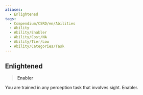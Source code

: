 ```yaml
---
aliases:
  - Enlightened
tags:
  - Compendium/CSRD/en/Abilities
  - Ability
  - Ability/Enabler
  - Ability/Cost/NA
  - Ability/Tier/Low
  - Ability/Categories/Task
---
```

  
    
## Enlightened    
>**Enabler**  
    
You are trained in any perception task that involves sight. Enabler.